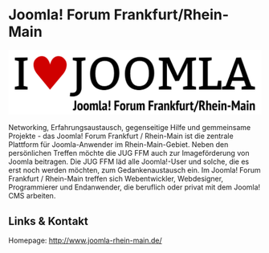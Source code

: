 # Joomla! Forum Frankfurt/Rhein-Main
![Joomla! Forum Frankfurt/Rhein-Main](./joomla.logo.png)

Networking, Erfahrungsaustausch, gegenseitige Hilfe und gemmeinsame Projekte - das Joomla! Forum
Frankfurt / Rhein-Main ist die zentrale Plattform für Joomla-Anwender im Rhein-Main-Gebiet.
Neben den persönlichen Treffen möchte die JUG FFM auch zur Imageförderung von Joomla beitragen.
Die JUG FFM läd alle Joomla!-User und solche, die es erst noch werden möchten, zum Gedankenaustausch ein. Im
Joomla! Forum Frankfurt
/ Rhein-Main treffen sich Webentwickler, Webdesigner, Programmierer und Endanwender, die beruflich oder privat
mit dem Joomla! CMS arbeiten.


## Links &amp; Kontakt

Homepage: <http://www.joomla-rhein-main.de/>










